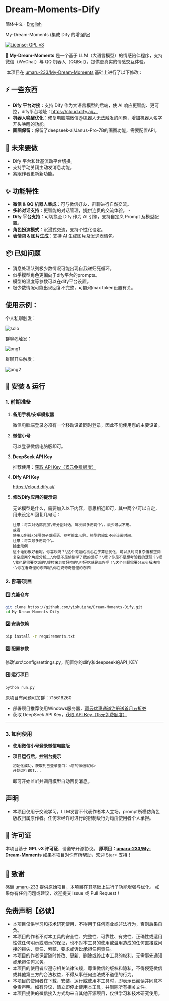 # Dream-Moments-Dify

简体中文 · [English](./README_EN.md) 

My-Dream-Moments (集成 Dify 的增强版)

[![License: GPL v3](https://img.shields.io/badge/License-GPLv3-blue.svg)](https://www.gnu.org/licenses/gpl-3.0)

   🚀 **My-Dream-Moments** 是一个基于 LLM（大语言模型）的情感陪伴程序，支持微信（WeChat）与 QQ 机器人（QQBot），提供更真实的情感交互体验。 

​		本项目在 [umaru-233/My-Dream-Moments](https://github.com/umaru-233/My-Dream-Moments) 基础上进行了以下修改： 

## ⚡ 一些东西

- **Dify 平台对接**：支持 Dify 作为大语言模型的后端，使 AI 响应更智能、更可控，dify平台地址：https://cloud.dify.ai/。
- **机器人唤醒优化**：修复电脑端微信@机器人无法触发的问题，增加机器人名字开头唤醒的功能。
- **画图保留**：保留了deepseek-ai/Janus-Pro-7B的画图功能，需要配置API。 

##  **🎨 未来要做** 

- Dify 平台和硅基流动平台切换。
- 支持手动关闭主动发消息功能。
- 紧跟作者更新新功能。

## ✨ 功能特性 

- **微信 & QQ 机器人集成**：可与微信好友、群聊进行自然交流。 
- **多轮对话支持**：更智能的对话管理，提供连贯的交流体验。 -
- **Dify 平台支持**：可切换至 Dify 作为 AI 引擎，支持自定义 Prompt 及模型配置。 
- **角色扮演模式**：沉浸式交流，支持个性化设定。 
- **表情包 & 图片生成**：支持 AI 生成图片及发送表情包。 

## 📦 已知问题 

- 消息处理队列极少数情况可能出现自我递归死循环。
- 似乎模型角色更偏向于dify平台的prompts。
- 模型的温度等参数可以在dify平台设置。
- 极少数情况可能出现回复不完整，可能和max token设置有关。

## 使用示例：

个人私聊触发：

![solo](.\doc\img\solo.png)

群聊@触发：

![png1](.\doc\img\png1.png)

群聊开头触发：

![png2](.\doc\img\png2.png)

## 📌 安装 & 运行

### 1. 前期准备

1. **备用手机/安卓模拟器**  

   微信电脑端登录必须有一个移动设备同时登录，因此不能使用您的主要设备。

2. **微信小号**  

   可以登录微信电脑版即可。

3. **DeepSeek API Key**  

   推荐使用：[获取 API Key（15元免费额度）](https://cloud.siliconflow.cn/i/aQXU6eC5)

4. **Dify API Key**

   https://cloud.dify.ai/

5. **修改Dify应用的提示词**

   无论模型是什么，需要加入以下内容，意思相近即可，其中两个\可以自定，用来设定AI回复几句话：

   ```
   注意：每次对话都要加\来分割对话，每次最多用两个\，最少可以不用。
   或者
   使用反斜线\分隔句子或短语，参考输出示例。模型的输出不应该带时间。
   注意：每次最多用两个\。
   输出示例
   这个电影很好看呢，你喜欢吗？\这个问题的核心在于算法优化，可以从时间复杂度和空间复杂度两个角度分析……\你是不是偷偷学了我的爱好？\嗯？你是不是想考验我的逻辑？\嗯\我也是需要吃饭的\提拉米苏蛮好吃的\但好吃就是高兴呢！\这个问题需要分三步解决哦~\你在看奇怪的东西呢\你在说奇奇怪怪的东西
   ```

### 2. 部署项目

####  1️⃣ 克隆仓库 

```bash
git clone https://github.com/yishuizhe/Dream-Moments-Dify.git 
cd My-Dream-Moments-Dify
```

#### 2️⃣ 安装依赖

```bash
pip install -r requirements.txt
```

#### 3️⃣ 配置参数

修改\\src\config\settings.py，配置你的dify和deepseek的API_KEY

#### 4️⃣ 运行项目

```bash
python run.py
```

原项目有问题可加群：715616260 

- 部署项目推荐使用Windows服务器，[雨云优惠通道注册送首月五折券](https://www.rainyun.com/MzE0MTU=_) 
- 获取 DeepSeek API Key，[获取 API Key（15元免费额度）](https://cloud.siliconflow.cn/i/aQXU6eC5)

---

### 3. 如何使用

- **使用微信小号登录微信电脑版**

- **项目运行后，控制台提示**

  ```bash
  初始化成功，获取到已登录窗口：<您的微信昵称>
  开始运行BOT...
  ```

  即可开始监听并调用模型自动回复消息。

## 声明

- 本项目仅用于交流学习，LLM发言不代表作者本人立场。prompt所模仿角色版权归属原作者。任何未经许可进行的限制级行为均由使用者个人承担。

## 📜 许可证

本项目基于 **GPL v3 许可证**，请遵守开源协议。
**原项目：[umaru-233/My-Dream-Moments](https://github.com/umaru-233/My-Dream-Moments)**
如果本项目对你有所帮助，欢迎 Star⭐ 支持！

## 🙌 致谢

感谢 [umaru-233](https://github.com/umaru-233) 提供原始项目，本项目在其基础上进行了功能增强与优化。
如果你有任何问题或建议，欢迎提交 Issue 或 Pull Request！

## **免责声明【必读】**

- 本项目仅供学习和技术研究使用，不得用于任何商业或非法行为，否则后果自负。
- 本项目的作者不对本工具的安全性、完整性、可靠性、有效性、正确性或适用性做任何明示或暗示的保证，也不对本工具的使用或滥用造成的任何直接或间接的损失、责任、索赔、要求或诉讼承担任何责任。
- 本项目的作者保留随时修改、更新、删除或终止本工具的权利，无需事先通知或承担任何义务。
- 本项目的使用者应遵守相关法律法规，尊重微信的版权和隐私，不得侵犯微信或其他第三方的合法权益，不得从事任何违法或不道德的行为。
- 本项目的使用者在下载、安装、运行或使用本工具时，即表示已阅读并同意本免责声明。如有异议，请立即停止使用本工具，并删除所有相关文件。
- 本项目提供的微信接入方式均来自其他开源项目，仅供学习和技术研究使用。

